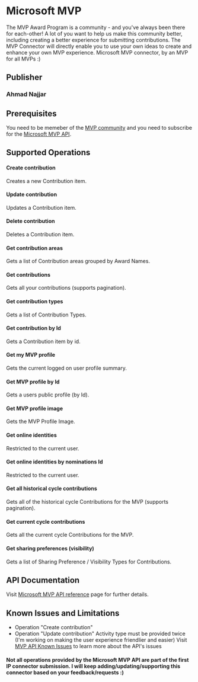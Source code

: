 # Microsoft MVP
The MVP Award Program is a community - and you've always been there for each-other! 
A lot of you want to help us make this community better, including creating a better experience for submitting contributions. 
The MVP Connector will directly enable you to use your own ideas to create and enhance your own MVP experience.
Microsoft MVP connector, by an MVP for all MVPs :)

## Publisher
### Ahmad Najjar

## Prerequisites
You need to be memeber of the [MVP community](https://mvp.microsoft.com/en-us) and you need to subscribe for the [Microsoft MVP API](https://mvpapi.portal.azure-api.net/).

## Supported Operations
#### Create contribution
Creates a new Contribution item.

#### Update contribution
Updates a Contribution item.

#### Delete contribution
Deletes a Contribution item.

#### Get contribution areas
Gets a list of Contribution areas grouped by Award Names.

#### Get contributions
Gets all your contributions (supports pagination).

#### Get contribution types
Gets a list of Contribution Types.

#### Get contribution by Id
Gets a Contribution item by id.

#### Get my MVP profile
Gets the current logged on user profile summary.

#### Get MVP profile by Id
Gets a users public profile (by Id).

#### Get MVP profile image
Gets the MVP Profile Image.

#### Get online identities
Restricted to the current user.

#### Get online identities by nominations Id
Restricted to the current user.

#### Get all historical cycle contributions
Gets all of the historical cycle Contributions for the MVP (supports pagination).

#### Get current cycle contributions
Gets all the current cycle Contributions for the MVP.

#### Get sharing preferences (visibility)
Gets a list of Sharing Preference / Visibility Types for Contributions.

## API Documentation
Visit [Microsoft MVP API reference](https://mvpapi.portal.azure-api.net/docs/services/580eb8bfac2551138cf5da27/operations/580eb8bfac25510f0c09c1a5) page for further details.

## Known Issues and Limitations
* Operation "Create contribution"
* Operation "Update contribution"
Activity type must be provided twice (I'm working on making the user experience friendlier and easier)
Visit [MVP API Known Issues](https://mvpapi.portal.azure-api.net/issues) to learn more about the API's issues

#### Not all operations provided by the Microsoft MVP API are part of the first IP connector submission. I will keep adding/updating/supporting this connector based on your feedback/requests :)